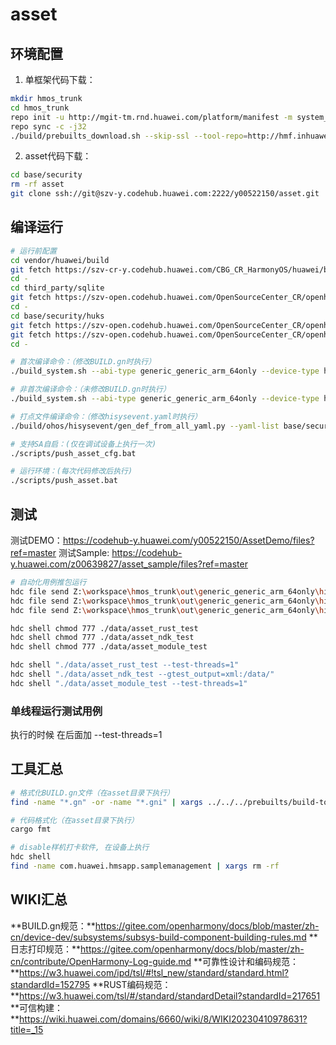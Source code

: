 # asset

## 环境配置
1. 单框架代码下载：
```bash
mkdir hmos_trunk
cd hmos_trunk
repo init -u http://mgit-tm.rnd.huawei.com/platform/manifest -m system_general.xml -b hmos_trunk --repo-branch=stable --no-repo-verify --repo-branch=stable_py3
repo sync -c -j32
./build/prebuilts_download.sh --skip-ssl --tool-repo=http://hmf.inhuawei.com:9080 --npm-registry=http://mirrors.tools.huawei.com/npm/ --pypi-url=http://mirrors.tools.huawei.com/pypi/simple/
```

2. asset代码下载：
```bash
cd base/security
rm -rf asset
git clone ssh://git@szv-y.codehub.huawei.com:2222/y00522150/asset.git
```

## 编译运行
```bash
# 运行前配置
cd vendor/huawei/build
git fetch https://szv-cr-y.codehub.huawei.com/CBG_CR_HarmonyOS/huawei/build.git refs/change-requests/1032/1 && git cherry-pick FETCH_HEAD
cd -
cd third_party/sqlite
git fetch https://szv-open.codehub.huawei.com/OpenSourceCenter_CR/openharmony/third_party_sqlite.git refs/change-requests/12/2 && git cherry-pick FETCH_HEAD
cd -
cd base/security/huks
git fetch https://szv-open.codehub.huawei.com/OpenSourceCenter_CR/openharmony/security_huks.git refs/change-requests/67/2 && git cherry-pick FETCH_HEAD
git fetch https://szv-open.codehub.huawei.com/OpenSourceCenter_CR/openharmony/security_huks.git refs/change-requests/59/2 && git cherry-pick FETCH_HEAD
cd -

# 首次编译命令：（修改BUILD.gn时执行）
./build_system.sh --abi-type generic_generic_arm_64only --device-type hisi_all_phone_standard --ccache --build-variant root --build-target asset --build-target asset_test

# 非首次编译命令：（未修改BUILD.gn时执行）
./build_system.sh --abi-type generic_generic_arm_64only --device-type hisi_all_phone_standard --ccache --build-variant root --build-target asset --build-target asset_test --fast-rebuild

# 打点文件编译命令：（修改hisysevent.yaml时执行）
./build/ohos/hisysevent/gen_def_from_all_yaml.py --yaml-list base/security/asset/hisysevent.yaml --def-path out/generic_generic_arm_64only/hisi_higeneric_newphone_standard/security/asset

# 支持SA自启：(仅在调试设备上执行一次)
./scripts/push_asset_cfg.bat

# 运行环境：(每次代码修改后执行)
./scripts/push_asset.bat


```

## 测试
测试DEMO：https://codehub-y.huawei.com/y00522150/AssetDemo/files?ref=master
测试Sample: https://codehub-y.huawei.com/z00639827/asset_sample/files?ref=master

```bash
# 自动化用例推包运行
hdc file send Z:\workspace\hmos_trunk\out\generic_generic_arm_64only\hisi_all_phone_standard\tests\unittest\asset\asset_UT_test\asset_rust_test ./data/
hdc file send Z:\workspace\hmos_trunk\out\generic_generic_arm_64only\hisi_all_phone_standard\tests\unittest\asset\asset_UT_test\asset_ndk_test ./data/
hdc file send Z:\workspace\hmos_trunk\out\generic_generic_arm_64only\hisi_all_phone_standard\tests\unittest\asset\asset_UT_test\asset_module_test ./data/

hdc shell chmod 777 ./data/asset_rust_test
hdc shell chmod 777 ./data/asset_ndk_test
hdc shell chmod 777 ./data/asset_module_test

hdc shell "./data/asset_rust_test --test-threads=1"
hdc shell "./data/asset_ndk_test --gtest_output=xml:/data/"
hdc shell "./data/asset_module_test --test-threads=1"
```

### 单线程运行测试用例
执行的时候 在后面加 --test-threads=1

## 工具汇总
```bash
# 格式化BUILD.gn文件（在asset目录下执行）
find -name "*.gn" -or -name "*.gni" | xargs ../../../prebuilts/build-tools/linux-x86/bin/gn format

# 代码格式化（在asset目录下执行）
cargo fmt

# disable样机打卡软件, 在设备上执行
hdc shell
find -name com.huawei.hmsapp.samplemanagement | xargs rm -rf
```

## WIKI汇总
**BUILD.gn规范：**https://gitee.com/openharmony/docs/blob/master/zh-cn/device-dev/subsystems/subsys-build-component-building-rules.md
**日志打印规范：**https://gitee.com/openharmony/docs/blob/master/zh-cn/contribute/OpenHarmony-Log-guide.md
**可靠性设计和编码规范：**https://w3.huawei.com/ipd/tsl/#!tsl_new/standard/standard.html?standardId=152795
**RUST编码规范：**https://w3.huawei.com/tsl/#/standard/standardDetail?standardId=217651
**可信构建：**https://wiki.huawei.com/domains/6660/wiki/8/WIKI20230410978631?title=_15